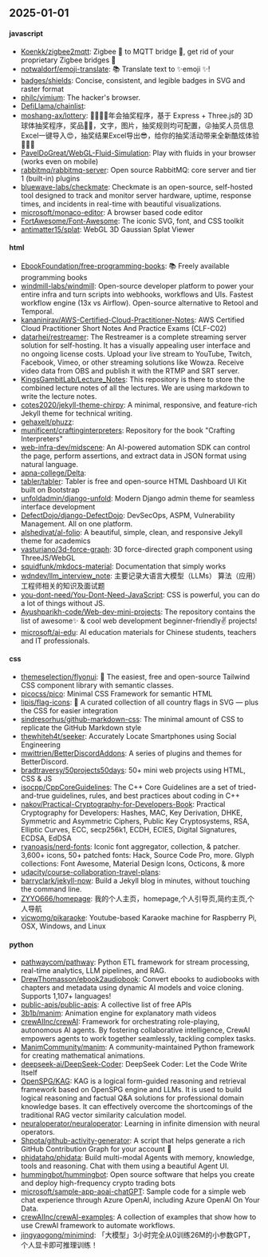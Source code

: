 ## 2025-01-01

#### javascript
* [Koenkk/zigbee2mqtt](https://github.com/Koenkk/zigbee2mqtt): Zigbee 🐝 to MQTT bridge 🌉, get rid of your proprietary Zigbee bridges 🔨
* [notwaldorf/emoji-translate](https://github.com/notwaldorf/emoji-translate): 📚 Translate text to ✨emoji ✨!
* [badges/shields](https://github.com/badges/shields): Concise, consistent, and legible badges in SVG and raster format
* [philc/vimium](https://github.com/philc/vimium): The hacker's browser.
* [DefiLlama/chainlist](https://github.com/DefiLlama/chainlist): 
* [moshang-ax/lottery](https://github.com/moshang-ax/lottery): 🎉🌟✨🎈年会抽奖程序，基于 Express + Three.js的 3D 球体抽奖程序，奖品🧧🎁，文字，图片，抽奖规则均可配置，😜抽奖人员信息Excel一键导入😍，抽奖结果Excel导出😎，给你的抽奖活动带来全新酷炫体验🚀🚀🚀
* [PavelDoGreat/WebGL-Fluid-Simulation](https://github.com/PavelDoGreat/WebGL-Fluid-Simulation): Play with fluids in your browser (works even on mobile)
* [rabbitmq/rabbitmq-server](https://github.com/rabbitmq/rabbitmq-server): Open source RabbitMQ: core server and tier 1 (built-in) plugins
* [bluewave-labs/checkmate](https://github.com/bluewave-labs/checkmate): Checkmate is an open-source, self-hosted tool designed to track and monitor server hardware, uptime, response times, and incidents in real-time with beautiful visualizations.
* [microsoft/monaco-editor](https://github.com/microsoft/monaco-editor): A browser based code editor
* [FortAwesome/Font-Awesome](https://github.com/FortAwesome/Font-Awesome): The iconic SVG, font, and CSS toolkit
* [antimatter15/splat](https://github.com/antimatter15/splat): WebGL 3D Gaussian Splat Viewer

#### html
* [EbookFoundation/free-programming-books](https://github.com/EbookFoundation/free-programming-books): 📚 Freely available programming books
* [windmill-labs/windmill](https://github.com/windmill-labs/windmill): Open-source developer platform to power your entire infra and turn scripts into webhooks, workflows and UIs. Fastest workflow engine (13x vs Airflow). Open-source alternative to Retool and Temporal.
* [kananinirav/AWS-Certified-Cloud-Practitioner-Notes](https://github.com/kananinirav/AWS-Certified-Cloud-Practitioner-Notes): AWS Certified Cloud Practitioner Short Notes And Practice Exams (CLF-C02)
* [datarhei/restreamer](https://github.com/datarhei/restreamer): The Restreamer is a complete streaming server solution for self-hosting. It has a visually appealing user interface and no ongoing license costs. Upload your live stream to YouTube, Twitch, Facebook, Vimeo, or other streaming solutions like Wowza. Receive video data from OBS and publish it with the RTMP and SRT server.
* [KingsGambitLab/Lecture_Notes](https://github.com/KingsGambitLab/Lecture_Notes): This repository is there to store the combined lecture notes of all the lectures. We are using markdown to write the lecture notes.
* [cotes2020/jekyll-theme-chirpy](https://github.com/cotes2020/jekyll-theme-chirpy): A minimal, responsive, and feature-rich Jekyll theme for technical writing.
* [gehaxelt/phuzz](https://github.com/gehaxelt/phuzz): 
* [munificent/craftinginterpreters](https://github.com/munificent/craftinginterpreters): Repository for the book "Crafting Interpreters"
* [web-infra-dev/midscene](https://github.com/web-infra-dev/midscene): An AI-powered automation SDK can control the page, perform assertions, and extract data in JSON format using natural language.
* [apna-college/Delta](https://github.com/apna-college/Delta): 
* [tabler/tabler](https://github.com/tabler/tabler): Tabler is free and open-source HTML Dashboard UI Kit built on Bootstrap
* [unfoldadmin/django-unfold](https://github.com/unfoldadmin/django-unfold): Modern Django admin theme for seamless interface development
* [DefectDojo/django-DefectDojo](https://github.com/DefectDojo/django-DefectDojo): DevSecOps, ASPM, Vulnerability Management. All on one platform.
* [alshedivat/al-folio](https://github.com/alshedivat/al-folio): A beautiful, simple, clean, and responsive Jekyll theme for academics
* [vasturiano/3d-force-graph](https://github.com/vasturiano/3d-force-graph): 3D force-directed graph component using ThreeJS/WebGL
* [squidfunk/mkdocs-material](https://github.com/squidfunk/mkdocs-material): Documentation that simply works
* [wdndev/llm_interview_note](https://github.com/wdndev/llm_interview_note): 主要记录大语言大模型（LLMs） 算法（应用）工程师相关的知识及面试题
* [you-dont-need/You-Dont-Need-JavaScript](https://github.com/you-dont-need/You-Dont-Need-JavaScript): CSS is powerful, you can do a lot of things without JS.
* [Ayushparikh-code/Web-dev-mini-projects](https://github.com/Ayushparikh-code/Web-dev-mini-projects): The repository contains the list of awesome✨ & cool web development beginner-friendly✌️ projects!
* [microsoft/ai-edu](https://github.com/microsoft/ai-edu): AI education materials for Chinese students, teachers and IT professionals.

#### css
* [themeselection/flyonui](https://github.com/themeselection/flyonui): 🚀 The easiest, free and open-source Tailwind CSS component library with semantic classes.
* [picocss/pico](https://github.com/picocss/pico): Minimal CSS Framework for semantic HTML
* [lipis/flag-icons](https://github.com/lipis/flag-icons): 🎏 A curated collection of all country flags in SVG — plus the CSS for easier integration
* [sindresorhus/github-markdown-css](https://github.com/sindresorhus/github-markdown-css): The minimal amount of CSS to replicate the GitHub Markdown style
* [thewhiteh4t/seeker](https://github.com/thewhiteh4t/seeker): Accurately Locate Smartphones using Social Engineering
* [mwittrien/BetterDiscordAddons](https://github.com/mwittrien/BetterDiscordAddons): A series of plugins and themes for BetterDiscord.
* [bradtraversy/50projects50days](https://github.com/bradtraversy/50projects50days): 50+ mini web projects using HTML, CSS & JS
* [isocpp/CppCoreGuidelines](https://github.com/isocpp/CppCoreGuidelines): The C++ Core Guidelines are a set of tried-and-true guidelines, rules, and best practices about coding in C++
* [nakov/Practical-Cryptography-for-Developers-Book](https://github.com/nakov/Practical-Cryptography-for-Developers-Book): Practical Cryptography for Developers: Hashes, MAC, Key Derivation, DHKE, Symmetric and Asymmetric Ciphers, Public Key Cryptosystems, RSA, Elliptic Curves, ECC, secp256k1, ECDH, ECIES, Digital Signatures, ECDSA, EdDSA
* [ryanoasis/nerd-fonts](https://github.com/ryanoasis/nerd-fonts): Iconic font aggregator, collection, & patcher. 3,600+ icons, 50+ patched fonts: Hack, Source Code Pro, more. Glyph collections: Font Awesome, Material Design Icons, Octicons, & more
* [udacity/course-collaboration-travel-plans](https://github.com/udacity/course-collaboration-travel-plans): 
* [barryclark/jekyll-now](https://github.com/barryclark/jekyll-now): Build a Jekyll blog in minutes, without touching the command line.
* [ZYYO666/homepage](https://github.com/ZYYO666/homepage): 我的个人主页，homepage,个人引导页,简约主页,个人导航
* [vicwomg/pikaraoke](https://github.com/vicwomg/pikaraoke): Youtube-based Karaoke machine for Raspberry Pi, OSX, Windows, and Linux

#### python
* [pathwaycom/pathway](https://github.com/pathwaycom/pathway): Python ETL framework for stream processing, real-time analytics, LLM pipelines, and RAG.
* [DrewThomasson/ebook2audiobook](https://github.com/DrewThomasson/ebook2audiobook): Convert ebooks to audiobooks with chapters and metadata using dynamic AI models and voice cloning. Supports 1,107+ languages!
* [public-apis/public-apis](https://github.com/public-apis/public-apis): A collective list of free APIs
* [3b1b/manim](https://github.com/3b1b/manim): Animation engine for explanatory math videos
* [crewAIInc/crewAI](https://github.com/crewAIInc/crewAI): Framework for orchestrating role-playing, autonomous AI agents. By fostering collaborative intelligence, CrewAI empowers agents to work together seamlessly, tackling complex tasks.
* [ManimCommunity/manim](https://github.com/ManimCommunity/manim): A community-maintained Python framework for creating mathematical animations.
* [deepseek-ai/DeepSeek-Coder](https://github.com/deepseek-ai/DeepSeek-Coder): DeepSeek Coder: Let the Code Write Itself
* [OpenSPG/KAG](https://github.com/OpenSPG/KAG): KAG is a logical form-guided reasoning and retrieval framework based on OpenSPG engine and LLMs. It is used to build logical reasoning and factual Q&A solutions for professional domain knowledge bases. It can effectively overcome the shortcomings of the traditional RAG vector similarity calculation model.
* [neuraloperator/neuraloperator](https://github.com/neuraloperator/neuraloperator): Learning in infinite dimension with neural operators.
* [Shpota/github-activity-generator](https://github.com/Shpota/github-activity-generator): A script that helps generate a rich GitHub Contribution Graph for your account 🤖
* [phidatahq/phidata](https://github.com/phidatahq/phidata): Build multi-modal Agents with memory, knowledge, tools and reasoning. Chat with them using a beautiful Agent UI.
* [hummingbot/hummingbot](https://github.com/hummingbot/hummingbot): Open source software that helps you create and deploy high-frequency crypto trading bots
* [microsoft/sample-app-aoai-chatGPT](https://github.com/microsoft/sample-app-aoai-chatGPT): Sample code for a simple web chat experience through Azure OpenAI, including Azure OpenAI On Your Data.
* [crewAIInc/crewAI-examples](https://github.com/crewAIInc/crewAI-examples): A collection of examples that show how to use CrewAI framework to automate workflows.
* [jingyaogong/minimind](https://github.com/jingyaogong/minimind): 「大模型」3小时完全从0训练26M的小参数GPT，个人显卡即可推理训练！
